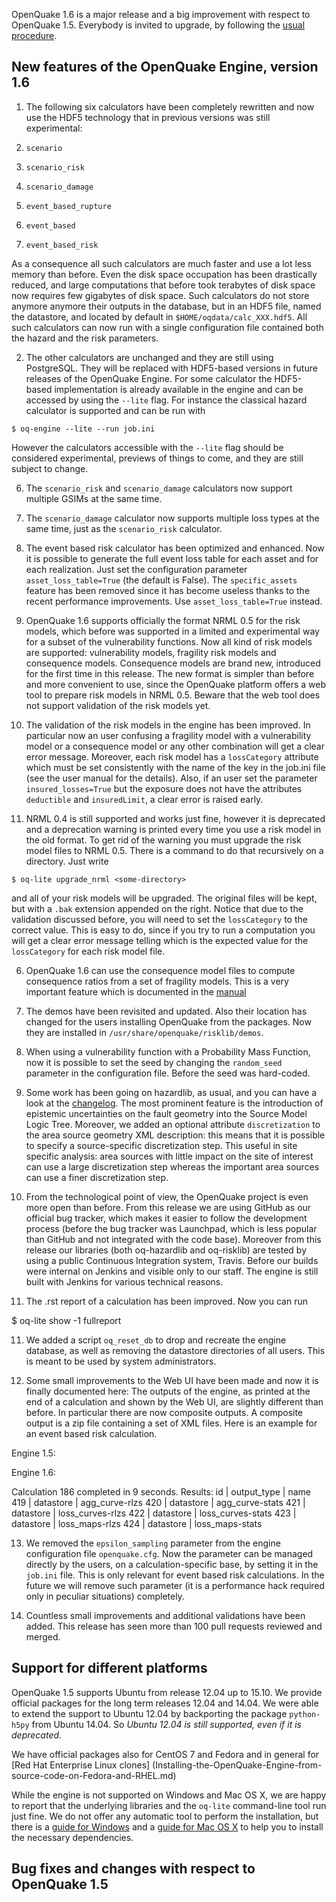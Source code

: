 OpenQuake 1.6 is a major release and a big improvement with respect
to OpenQuake 1.5. Everybody is invited to upgrade,
by following the [usual procedure](Installing-the-OpenQuake-Engine.md).

New features of the OpenQuake Engine, version 1.6
--------------------------------------------------

1. The following six calculators have been completely rewritten and now
use the HDF5 technology that in previous versions was still experimental:

  1. `scenario`
  2. `scenario_risk`
  3. `scenario_damage`
  4. `event_based_rupture`
  5. `event_based`
  6. `event_based_risk`

As a consequence all such calculators are much faster and use a
lot less memory than before. Even the disk space occupation has been
drastically reduced, and large computations that before took terabytes
of disk space now requires few gigabytes of disk space. Such
calculators do not store anymore anymore their outputs in the
database, but in an HDF5 file, named the datastore, and located by default in
``$HOME/oqdata/calc_XXX.hdf5``. All such calculators can now run with a
single configuration file contained both the hazard and the risk parameters.

2. The other calculators are unchanged and they are still using PostgreSQL.
They will be replaced with HDF5-based versions in future releases of the
OpenQuake Engine. For some calculator the HDF5-based implementation is
already available in the engine and can be accessed by using the ``--lite``
flag. For instance the classical hazard calculator is supported and can be
run with

``$ oq-engine --lite --run job.ini``

However the calculators accessible with the ``--lite`` flag should be
considered experimental, previews of things to come, and they are still
subject to change.

6. The `scenario_risk` and `scenario_damage` calculators now support multiple
GSIMs at the same time. 

8. The `scenario_damage` calculator now supports multiple loss types at
the same time, just as the `scenario_risk` calculator.

7. The event based risk calculator has been optimized and enhanced. Now it
is possible to generate the full event loss table for each
asset and for each realization. Just set the configuration parameter
`asset_loss_table=True` (the default is False). The `specific_assets`
feature has been removed since it has become useless thanks to the recent
performance improvements. Use `asset_loss_table=True` instead.

3. OpenQuake 1.6 supports officially the format NRML 0.5 for the risk
models, which before was supported in a limited and experimental way
for a subset of the vulnerability functions. Now all kind of risk
models are supported: vulnerability models, fragility risk models and
consequence models. Consequence models are brand new, introduced for
the first time in this release. The new format is simpler than before
and more convenient to use, since the OpenQuake platform offers a web
tool to prepare risk models in NRML 0.5. Beware that the web tool does
not support validation of the risk models yet.

4. The validation of the risk models in the engine has been
improved. In particular now an user confusing a fragility model with a
vulnerability model or a consequence model or any other combination
will get a clear error message. Moreover, each risk model has a
`lossCategory` attribute which must be set consistently with the name
of the key in the job.ini file (see the user manual for the details).
Also, if an user set the parameter `insured_losses=True` but the exposure
does not have the attributes `deductible` and `insuredLimit`, a clear
error is raised early.

5. NRML 0.4 is still supported and works just fine, however it is deprecated
and a deprecation warning is printed every time you use a risk model in
the old format. To get rid of the warning you must upgrade the risk model
files to NRML 0.5. There is a command to do that recursively on a directory.
Just write

``$ oq-lite upgrade_nrml <some-directory>``

and all of your risk models will be upgraded. The original files will be
kept, but with a `.bak` extension appended on the right. Notice that due
to the validation discussed before, you will need to set the `lossCategory`
to the correct value. This is easy to do, since if you try to run a computation
you will get a clear error message telling which is the expected value for
the `lossCategory` for each risk model file.

6. OpenQuake 1.6 can use the consequence model files to compute consequence
ratios from a set of fragility models. This is a very important feature
which is documented in the [manual](http://www.globalquakemodel.org/openquake/support/documentation/engine/)

8. The demos have been revisited and updated. Also their location has
changed for the users installing OpenQuake from the packages. Now they
are installed in `/usr/share/openquake/risklib/demos`.

12. When using a vulnerability function with a Probability Mass Function,
now it is possible to set the seed by changing the `random_seed` parameter
in the configuration file. Before the seed was hard-coded.

9. Some work has been going on hazardlib, as usual, and you can
have a look at the [changelog](https://github.com/gem/oq-hazardlib/blob/engine-1.6/debian/changelog). The most prominent feature is the introduction of
epistemic uncertainties on the fault geometry into the Source Model Logic Tree.
Moreover, we added an optional attribute `discretization` to the
area source geometry XML description: this means that it is possible to
specify a source-specific discretization step. This useful in site specific
analysis: area sources with little impact on the site of interest can use
a large discretization step whereas the important area sources can use a
finer discretization step.

11. From the technological point of view, the OpenQuake project is even
more open than before. From this release we are using GitHub as our
official bug tracker, which makes it easier to follow the development
process (before the bug tracker was Launchpad, which is less popular
than GitHub and not integrated with the code base). Moreover from this
release our libraries (both oq-hazardlib and oq-risklib) are tested by
using a public Continuous Integration system, Travis. Before our
builds were internal on Jenkins and visible only to our staff.
The engine is still built with Jenkins for various technical reasons.

12. The .rst report of a calculation has been improved. Now you can run

$ oq-lite show -1 fullreport

11. We added a script `oq_reset_db` to drop and recreate the engine
database, as well as removing the datastore directories of all users.
This is meant to be used by system administrators.

12. Some small improvements to the Web UI have been made and now it
is finally documented here:
The outputs of the engine, as printed at the end of a calculation
and shown by the Web UI, are slightly different than before. In particular
there are now composite outputs. A composite output is a zip file
containing a set of XML files.
Here is an example for an event based risk calculation.

Engine 1.5:

Engine 1.6:

Calculation 186 completed in 9 seconds. Results:
  id | output_type | name
 419 | datastore | agg_curve-rlzs
 420 | datastore | agg_curve-stats
 421 | datastore | loss_curves-rlzs
 422 | datastore | loss_curves-stats
 423 | datastore | loss_maps-rlzs
 424 | datastore | loss_maps-stats


13. We removed the `epsilon_sampling` parameter from the engine
configuration file `openquake.cfg`. Now the parameter can be managed
directly by the users, on a calculation-specific base, by setting it
in the `job.ini` file. This is only relevant for event based risk
calculations. In the future we will remove such parameter (it is a
performance hack required only in peculiar situations) completely.

9. Countless small improvements and additional validations have been
added. This release has seen more than 100 pull requests reviewed and
merged.

Support for different platforms
----------------------------------------------------

OpenQuake 1.5 supports Ubuntu from release 12.04 up to 15.10. 
We provide official packages for the long term releases 12.04 and 14.04.
We were able to extend the support to
Ubuntu 12.04 by backporting the package `python-h5py` from Ubuntu 14.04.
So *Ubuntu 12.04 is still supported, even if it is deprecated*.

We have official packages also for CentOS 7
and Fedora and in general for [Red Hat Enterprise Linux clones]
(Installing-the-OpenQuake-Engine-from-source-code-on-Fedora-and-RHEL.md)

While the engine is not supported on Windows and Mac OS X, we are
happy to report that the underlying libraries and the
`oq-lite` command-line tool run just fine. We do not offer
any automatic tool to perform the installation, but there is
a [guide for Windows](Installing-OQ-Lite-on-Windows.md) and
a [guide for Mac OS X](Installing-OQ-Lite-on-MacOS.md) to help you
to install the necessary dependencies.

Bug fixes and changes with respect to OpenQuake 1.5
----------------------------------------------------
